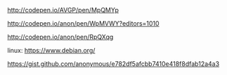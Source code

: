http://codepen.io/AVGP/pen/MpQMYp

http://codepen.io/anon/pen/WpMVWY?editors=1010

http://codepen.io/anon/pen/RpQXqg

linux: https://www.debian.org/

https://gist.github.com/anonymous/e782df5afcbb7410e418f8dfab12a4a3
